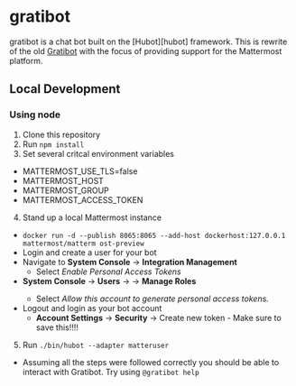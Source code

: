 # gratibot

gratibot is a chat bot built on the [Hubot][hubot] framework. This is rewrite of
the old [Gratibot](https://github.com/liatrio/gratibot) with the focus of
providing support for the Mattermost platform. 

## Local Development

### Using node

1. Clone this repository
2. Run `npm install`
3. Set several critcal environment variables
  - MATTERMOST_USE_TLS=false
  - MATTERMOST_HOST
  - MATTERMOST_GROUP
  - MATTERMOST_ACCESS_TOKEN
4. Stand up a local Mattermost instance
  - `docker run -d --publish 8065:8065 --add-host dockerhost:127.0.0.1 mattermost/matterm
ost-preview`
  - Login and create a user for your bot
  - Navigate to **System Console** -> **Integration Management**
    - Select _Enable Personal Access Tokens_ 
  - **System Console** -> **Users** -> <botuser> -> **Manage Roles**
    - Select _Allow this account to generate personal access tokens._
  - Logout and login as your bot account
	  - **Account Settings** -> **Security** -> Create new token
			- Make sure to save this!!!!
5. Run `./bin/hubot --adapter matteruser`
  - Assuming all the steps were followed correctly you should be able to interact with Gratibot. Try using `@gratibot help`
